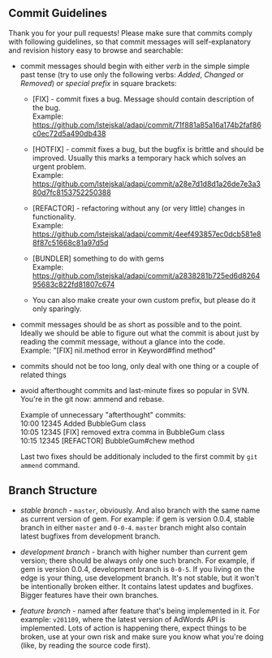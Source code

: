 
## Commit Guidelines ##

Thank you for your pull requests! Please make sure that commits comply with
following guidelines, so that commit messages will self-explanatory and revision
history easy to browse and searchable:

* commit messages should begin with either *verb* in the simple simple past
  tense (try to use only the following verbs: *Added*, *Changed* or
  *Removed*) or *special prefix* in square brackets:
  
    * [FIX] - commit fixes a bug. Message should contain description of the bug.  
      Example: https://github.com/lstejskal/adapi/commit/71f881a85a16a174b2faf86c0ec72d5a490db438

    * [HOTFIX] - commit fixes a bug, but the bugfix is brittle and should be
      improved. Usually this marks a temporary hack which solves an urgent problem.  
      Example: https://github.com/lstejskal/adapi/commit/a28e7d1d8d1a26de7e3a380d7fc8153752250388
  
    * [REFACTOR] - refactoring without any (or very little) changes in functionality.  
      Example: https://github.com/lstejskal/adapi/commit/4eef493857ec0dcb581e88f87c51668c81a97d5d
  
    * [BUNDLER] something to do with gems  
      Example: https://github.com/lstejskal/adapi/commit/a2838281b725ed6d826495683c822fd81807c674
      
    * You can also make create your own custom prefix, but please do it only sparingly.

* commit messages should be as short as possible and to the point. Ideally we
  should be able to figure out what the commit is about just by reading the
  commit message, without a glance into the code.  
  Example: "[FIX] nil.method error in Keyword#find method"

* commits should not be too long, only deal with one thing or a couple of related things

* avoid afterthought commits and last-minute fixes so popular in SVN. You're in the git now: ammend and rebase.

  Example of unnecessary "afterthought" commits:  
  10:00 12345 Added BubbleGum class  
  10:05 12345 [FIX] removed extra comma in BubbleGum class  
  10:15 12345 [REFACTOR] BubbleGum#chew method  

  Last two fixes should be additionaly included to the first commit by `git ammend` command.

## Branch Structure ##

* *stable branch* - `master`, obviously. And also branch with the same name
  as current version of gem. For example: if gem is version 0.0.4, stable branch
  in either `master` and `0-0-4`. `master` branch might also contain latest
  bugfixes from development branch.

* *development branch* - branch with higher number than current gem version;
  there should be always only one such branch. For example, if gem is version
  0.0.4, development branch is `0-0-5`. If you living on the edge is your
  thing, use development branch. It's not stable, but it won't be intentionally
  broken either. It contains latest updates and bugfixes. Bigger features have
  their own branches.

* *feature branch* - named after feature that's being implemented in it. For
  example: `v201109`, where the latest version of AdWords API is implemented.
  Lots of action is happening there, expect things to be broken, use at your own
  risk and make sure you know what you're doing (like, by reading the source
  code first).
